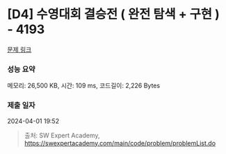 # [D4] 수영대회 결승전 ( 완전 탐색 + 구현 ) - 4193 

[문제 링크](https://swexpertacademy.com/main/code/problem/problemDetail.do?contestProbId=AWKaG6_6AGQDFARV) 

### 성능 요약

메모리: 26,500 KB, 시간: 109 ms, 코드길이: 2,226 Bytes

### 제출 일자

2024-04-01 19:52



> 출처: SW Expert Academy, https://swexpertacademy.com/main/code/problem/problemList.do